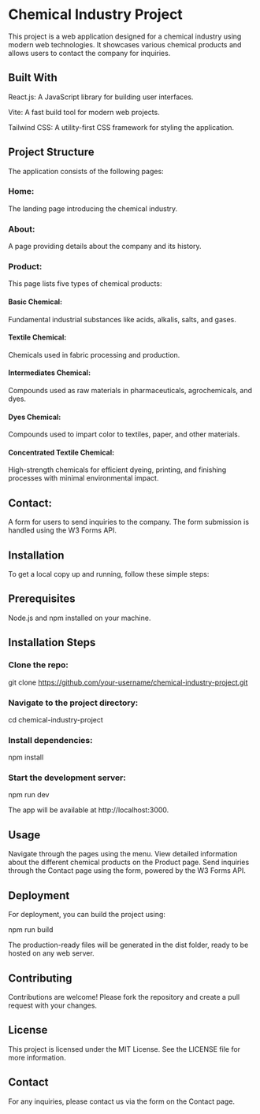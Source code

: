# Chemical Industry Project

This project is a web application designed for a chemical industry using modern web technologies. It showcases various chemical products and allows users to contact the company for inquiries.

## Built With

React.js: A JavaScript library for building user interfaces.

Vite: A fast build tool for modern web projects.

Tailwind CSS: A utility-first CSS framework for styling the application.

## Project Structure
The application consists of the following pages:

### Home: 
The landing page introducing the chemical industry.

### About: 
A page providing details about the company and its history.

### Product: 
This page lists five types of chemical products:

#### Basic Chemical:
 Fundamental industrial substances like acids, alkalis, salts, and gases.

#### Textile Chemical:
 Chemicals used in fabric processing and production.

#### Intermediates Chemical: 
Compounds used as raw materials in pharmaceuticals, agrochemicals, and dyes.

#### Dyes Chemical:
 Compounds used to impart color to textiles, paper, and other materials.

#### Concentrated Textile Chemical: 
High-strength chemicals for efficient dyeing, printing, and finishing processes with minimal environmental impact.

## Contact:
 A form for users to send inquiries to the company. The form submission is handled using the W3 Forms API.

## Installation
To get a local copy up and running, follow these simple steps:

## Prerequisites
Node.js and npm installed on your machine.

## Installation Steps

### Clone the repo:

git clone https://github.com/your-username/chemical-industry-project.git

### Navigate to the project directory:

cd chemical-industry-project

### Install dependencies:

npm install

### Start the development server:

npm run dev

The app will be available at http://localhost:3000.

## Usage

Navigate through the pages using the menu.
View detailed information about the different chemical products on the Product page.
Send inquiries through the Contact page using the form, powered by the W3 Forms API.

## Deployment
For deployment, you can build the project using:

npm run build

The production-ready files will be generated in the dist folder, ready to be hosted on any web server.

## Contributing

Contributions are welcome! Please fork the repository and create a pull request with your changes.

## License

This project is licensed under the MIT License. See the LICENSE file for more information.

## Contact

For any inquiries, please contact us via the form on the Contact page.